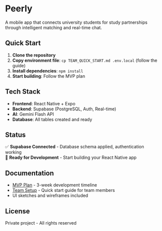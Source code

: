 # Peerly

A mobile app that connects university students for study partnerships through intelligent matching and real-time chat.

## Quick Start

1. **Clone the repository**
2. **Copy environment file**: `cp TEAM_QUICK_START.md .env.local` (follow the guide)
3. **Install dependencies**: `npm install`
4. **Start building**: Follow the MVP plan

## Tech Stack

- **Frontend**: React Native + Expo
- **Backend**: Supabase (PostgreSQL, Auth, Real-time)
- **AI**: Gemini Flash API
- **Database**: All tables created and ready

## Status

✅ **Supabase Connected** - Database schema applied, authentication working  
🚧 **Ready for Development** - Start building your React Native app

## Documentation

- [MVP Plan](./peerly-mobile-mvp.plan.md) - 3-week development timeline
- [Team Setup](./TEAM_QUICK_START.md) - Quick start guide for team members
- UI sketches and wireframes included

## License

Private project - All rights reserved